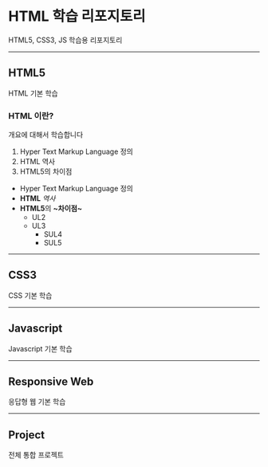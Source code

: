 # HTML 학습 리포지토리
HTML5, CSS3, JS 학습용 리포지토리

-----------------------------------

## HTML5
HTML 기본 학습

### HTML 이란?
개요에 대해서 학습합니다
1. Hyper Text Markup Language 정의
2. HTML 역사
3. HTML5의 차이점

- Hyper Text Markup Language 정의
- __HTML__ _역사_
- **HTML5**의 __~차이점~__
  - UL2
  - UL3
    - SUL4
    - SUL5


-----------------------------------

## CSS3
CSS 기본 학습

-----------------------------------

## Javascript
Javascript 기본 학습

-----------------------------------

## Responsive Web
응답형 웹 기본 학습

-----------------------------------

## Project
전체 통합 프로젝트
